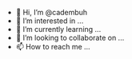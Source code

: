 - 👋 Hi, I’m @cadembuh
- 👀 I’m interested in ...
- 🌱 I’m currently learning ...
- 💞️ I’m looking to collaborate on ...
- 📫 How to reach me ...

<!---
cadembuh/cadembuh is a ✨ special ✨ repository because its `README.md` (this file) appears on your GitHub profile.
You can click the Preview link to take a look at your changes.
--->

